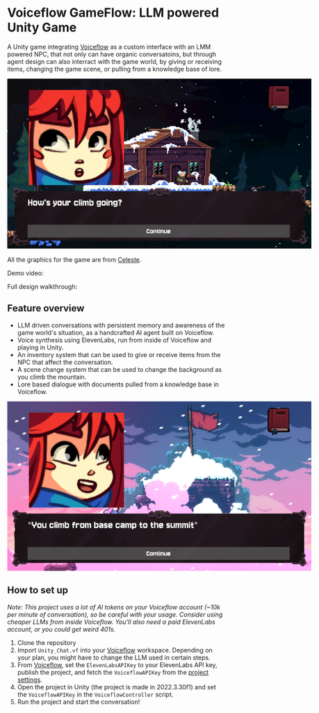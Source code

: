 # Voiceflow GameFlow: LLM powered Unity Game
A Unity game integrating [Voiceflow](https://www.voiceflow.com/?utm_source=github&utm_medium=organic&utm_campaign=developer&utm_content=unity-chat-github) as a custom interface with an LMM powered NPC, that not only can have organic conversatoins, but through agent design can also interract with the game world, by giving or receiving items, changing the game scene, or pulling from a knowledge base of lore.

<img src="Welcome.png" alt="A screenshot of madeline welcoming us" style="max-width:700px;">

All the graphics for the game are from [Celeste](https://www.celestegame.com/).

Demo video: 

Full design walkthrough:

## Feature overview
- LLM driven conversations with persistent memory and awareness of the game world's situation, as a handcrafted AI agent built on Voiceflow.
- Voice synthesis using ElevenLabs, run from inside of Voiceflow and playing in Unity.
- An inventory system that can be used to give or receive items from the NPC that affect the conversation.
- A scene change system that can be used to change the background as you climb the mountain.
- Lore based dialogue with documents pulled from a knowledge base in Voiceflow.


<img src="Summit.png" alt="At the summit" style="max-width:700px;">

## How to set up

*Note: This project uses a lot of AI tokens on your Voiceflow account (~10k per minute of conversation), so be careful with your usage. Consider using cheaper LLMs from inside Voiceflow. You'll also need a paid ElevenLabs account, or you could get weird 401s.*

1. Clone the repository
2. Import `Unity_Chat.vf` into your [Voiceflow](https://www.voiceflow.com/?utm_source=github&utm_medium=organic&utm_campaign=developer&utm_content=unity-chat-github) workspace. Depending on your plan, you might have to change the LLM used in certain steps.
3. From [Voiceflow](https://www.voiceflow.com/?utm_source=github&utm_medium=organic&utm_campaign=developer&utm_content=unity-chat-github), set the `ElevenLabsAPIKey` to your ElevenLabs API key, publish the project, and fetch the `VoiceflowAPIKey` from the [project settings](https://developer.voiceflow.com/v2.0/reference/project).
4. Open the project in Unity (the project is made in 2022.3.30f1) and set the `VoiceflowAPIKey` in the `VoiceflowController` script.
5. Run the project and start the conversation!

